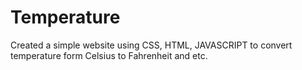 # Temperature
Created a simple website using CSS, HTML, JAVASCRIPT to convert temperature form Celsius to Fahrenheit and etc.
